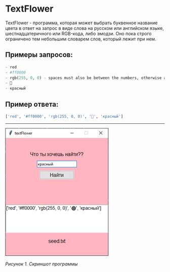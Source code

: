 # TextFlower

TextFlower - программа, которая может выбрать буквенное название цвета в ответ на запрос в виде слова на русском или английском 
языке, шестнадцатеричного или RGB-кода, либо эмодзи. Оно пока строго ограничено тем небольшим словарем слов, который лежит при нем.

## Примеры запросов:

```python
- red
- #ff0000
- rgb(255, 0, 0) - spaces must also be between the numbers, otherwise an error!
- 🔴
- красный
```

## Пример ответа:

```python
['red', '#ff0000', 'rgb(255, 0, 0)', '🔴', 'красный']
```

---

![Скриншот программы](image.png)

*Рисунок 1. Скриншот программы*